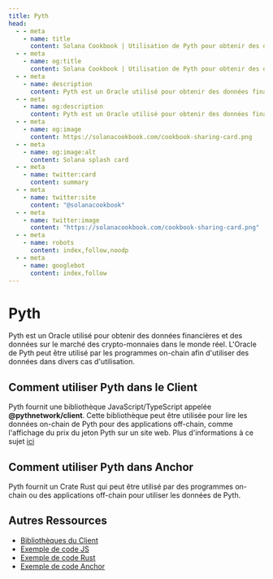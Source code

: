 ```yaml
---
title: Pyth
head:
  - - meta
    - name: title
      content: Solana Cookbook | Utilisation de Pyth pour obtenir des données OnChain
  - - meta
    - name: og:title
      content: Solana Cookbook | Utilisation de Pyth pour obtenir des données OnChain
  - - meta
    - name: description
      content: Pyth est un Oracle utilisé pour obtenir des données financières réelles onChain.
  - - meta
    - name: og:description
      content: Pyth est un Oracle utilisé pour obtenir des données financières réelles onChain.
  - - meta
    - name: og:image
      content: https://solanacookbook.com/cookbook-sharing-card.png
  - - meta
    - name: og:image:alt
      content: Solana splash card
  - - meta
    - name: twitter:card
      content: summary
  - - meta
    - name: twitter:site
      content: "@solanacookbook"
  - - meta
    - name: twitter:image
      content: "https://solanacookbook.com/cookbook-sharing-card.png"
  - - meta
    - name: robots
      content: index,follow,noodp
  - - meta
    - name: googlebot
      content: index,follow
---
```


# Pyth

Pyth est un Oracle utilisé pour obtenir des données financières et des données sur le marché des crypto-monnaies dans le monde réel. L'Oracle de Pyth peut être utilisé par les programmes on-chain afin d'utiliser des données dans divers cas d'utilisation.

## Comment utiliser Pyth dans le Client

Pyth fournit une bibliothèque JavaScript/TypeScript appelée **@pythnetwork/client**. Cette bibliothèque peut être utilisée pour lire les données on-chain de Pyth pour des applications off-chain, comme l'affichage du prix du jeton Pyth sur un site web. Plus d'informations à ce sujet [ici](https://www.npmjs.com/package/@pythnetwork/client)

<SolanaCodeGroup>
  <SolanaCodeGroupItem title="TS" active>

  <template v-slot:default>

@[code](@/code/pyth/client/client.en.ts)

  </template>

  <template v-slot:preview>

@[code](@/code/pyth/client/client.preview.en.ts)

  </template>

  </SolanaCodeGroupItem>

</SolanaCodeGroup>

## Comment utiliser Pyth dans Anchor

Pyth fournit un Crate Rust qui peut être utilisé par des programmes on-chain ou des applications off-chain pour utiliser les données de Pyth.

<SolanaCodeGroup>
  <SolanaCodeGroupItem title="Anchor" active>

  <template v-slot:default>

@[code](@/code/pyth/on-chain/on-chain.en.rs)

  </template>

  <template v-slot:preview>

@[code](@/code/pyth/on-chain/on-chain.preview.en.rs)

  </template>

  </SolanaCodeGroupItem>

</SolanaCodeGroup>

## Autres Ressources

- [Bibliothèques du Client](https://docs.pyth.network/consumers/client-libraries)
- [Exemple de code JS](https://github.dev/solana-labs/solana/tree/master/web3.js/examples)
- [Exemple de code Rust](https://github.com/project-OpenBook/anchor/tree/master/tests/pyth)
- [Exemple de code Anchor](https://github.com/0xPratik/pyth-anchor-example)
